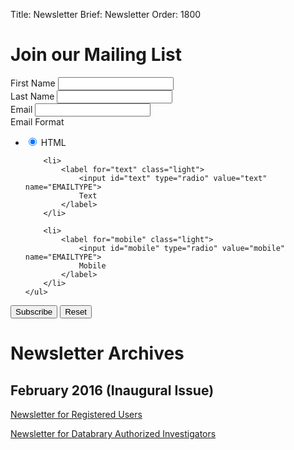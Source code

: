 Title: Newsletter
Brief: Newsletter
Order: 1800

# Join our Mailing List

<form action="//databrary.us2.list-manage.com/subscribe/post?u=4b4fa9408b40cd79e92f748e5&amp;id=5e3dc09e43" method="post" target="_blank" novalidate>

<div class="field">
	<label for="first">First Name</label>
	<input id="first" type="text" value="" name="FNAME" data-placeholder="First name">
</div>

<div class="field">
	<label for="last">Last Name</label>
	<input id="last" type="text" value="" name="LNAME" data-placeholder="Last name">
</div>

<div class="field">
	<label for="email">Email</label>
	<input id="email" type="email" value="" name="EMAIL" data-placeholder="Email">
</div>

<div class="field">
	<label>Email Format</label>
	<ul>
		<li>
			<label for="html" class="light">
				<input id="html" type="radio" value="html" name="EMAILTYPE" checked>
				HTML
			</label>
		</li>

		<li>
			<label for="text" class="light">
				<input id="text" type="radio" value="text" name="EMAILTYPE">
				Text
			</label>
		</li>

		<li>
			<label for="mobile" class="light">
				<input id="mobile" type="radio" value="mobile" name="EMAILTYPE">
				Mobile
			</label>
		</li>
	</ul>
</div>

<div class="field">
	<button type="submit" value="Subscribe">Subscribe</button>
	<button type="reset" value="Reset">Reset</button>
</div>

</form>


# Newsletter Archives
## February 2016 (Inaugural Issue)
[Newsletter for Registered Users](http://eepurl.com/bPAnz1 "Newsletter for Registered Users")

[Newsletter for Databrary Authorized Investigators](http://eepurl.com/bPAnvn "Databrary Authorized Investigators")
